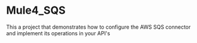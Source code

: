 # Mule4_SQS
This a project that demonstrates how to configure the AWS SQS connector and implement its operations in your API's
